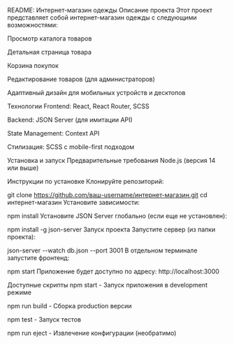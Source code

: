 README: Интернет-магазин одежды
Описание проекта
Этот проект представляет собой интернет-магазин одежды с следующими возможностями:

Просмотр каталога товаров

Детальная страница товара

Корзина покупок

Редактирование товаров (для администраторов)

Адаптивный дизайн для мобильных устройств и десктопов

Технологии
Frontend: React, React Router, SCSS

Backend: JSON Server (для имитации API)

State Management: Context API

Стилизация: SCSS с mobile-first подходом

Установка и запуск
Предварительные требования
Node.js (версия 14 или выше)

Инструкции по установке
Клонируйте репозиторий:

git clone https://github.com/ваш-username/интернет-магазин.git
cd интернет-магазин
Установите зависимости:

npm install
Установите JSON Server глобально (если еще не установлен):

npm install -g json-server
Запуск проекта
Запустите сервер (из папки проекта):

json-server --watch db.json --port 3001
В отдельном терминале запустите фронтенд:

npm start
Приложение будет доступно по адресу: http://localhost:3000


Доступные скрипты
npm start - Запуск приложения в development режиме

npm run build - Сборка production версии

npm test - Запуск тестов

npm run eject - Извлечение конфигурации (необратимо)